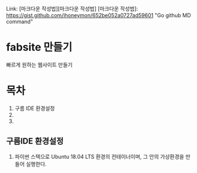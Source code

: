 Link: [마크다운 작성법][마크다운 작성법]
[마크다운 작성법]: https://gist.github.com/ihoneymon/652be052a0727ad59601 "Go github MD command"

# fabsite 만들기
빠르게 원하는 웹사이트 만들기

# 목차
1. 구름 IDE 환경설정
2. 
3. 





## 구름IDE 환경설정
1. 파이썬 스택으로 Ubuntu 18.04 LTS 환경의 컨테이너이며, 그 안의 가상환경을 만들어 실행한다.



